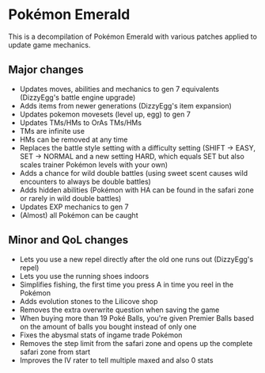 # Pokémon Emerald

This is a decompilation of Pokémon Emerald with various patches applied to update game mechanics.

## Major changes

- Updates moves, abilities and mechanics to gen 7 equivalents (DizzyEgg's battle engine upgrade)
- Adds items from newer generations (DizzyEgg's item expansion)
- Updates pokemon movesets (level up, egg) to gen 7
- Updates TMs/HMs to OrAs TMs/HMs
- TMs are infinite use
- HMs can be removed at any time
- Replaces the battle style setting with a difficulty setting (SHIFT -> EASY, SET -> NORMAL and a new setting HARD, which equals SET but also scales trainer Pokémon levels with your own)
- Adds a chance for wild double battles (using sweet scent causes wild encounters to always be double battles)
- Adds hidden abilities (Pokémon with HA can be found in the safari zone or rarely in wild double battles)
- Updates EXP mechanics to gen 7
- (Almost) all Pokémon can be caught

## Minor and QoL changes

- Lets you use a new repel directly after the old one runs out (DizzyEgg's repel)
- Lets you use the running shoes indoors
- Simplifies fishing, the first time you press A in time you reel in the Pokémon
- Adds evolution stones to the Lilicove shop
- Removes the extra overwrite question when saving the game
- When buying more than 19 Poké Balls, you're given Premier Balls based on the amount of balls you bought instead of only one
- Fixes the abysmal stats of ingame trade Pokémon
- Removes the step limit from the safari zone and opens up the complete safari zone from start
- Improves the IV rater to tell multiple maxed and also 0 stats
